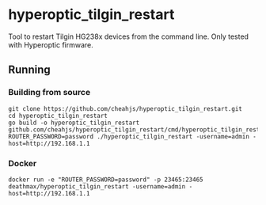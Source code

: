 # hyperoptic_tilgin_restart

Tool to restart Tilgin HG238x devices from the command line.
Only tested with Hyperoptic firmware.

## Running

### Building from source

```shell script
git clone https://github.com/cheahjs/hyperoptic_tilgin_restart.git
cd hyperoptic_tilgin_restart
go build -o hyperoptic_tilgin_restart github.com/cheahjs/hyperoptic_tilgin_restart/cmd/hyperoptic_tilgin_restart
ROUTER_PASSWORD=password ./hyperoptic_tilgin_restart -username=admin -host=http://192.168.1.1
```

### Docker

```shell script
docker run -e "ROUTER_PASSWORD=password" -p 23465:23465 deathmax/hyperoptic_tilgin_restart -username=admin -host=http://192.168.1.1
```
